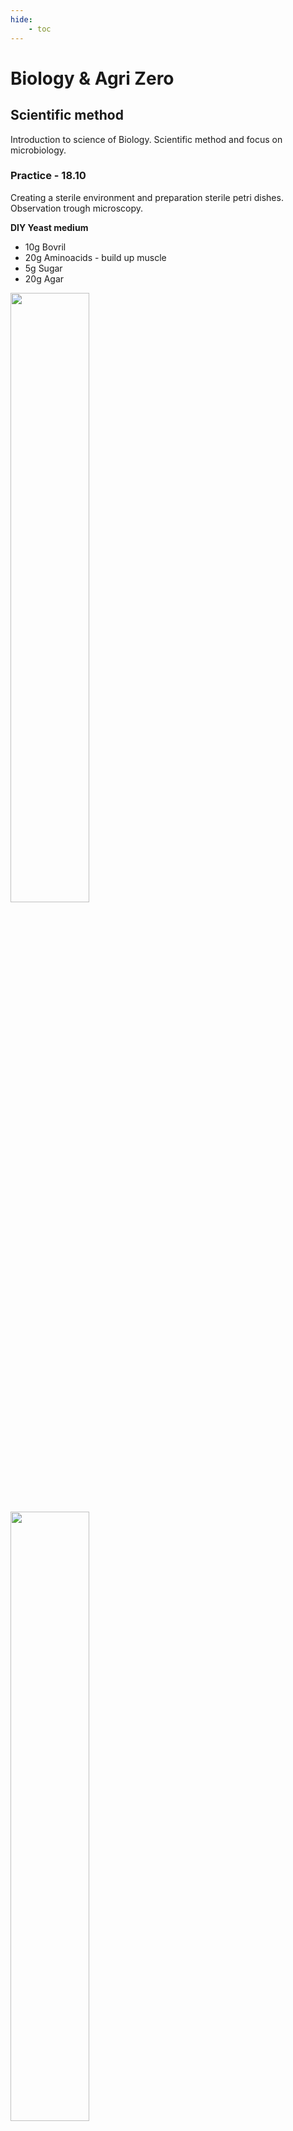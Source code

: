 ```yaml
---
hide:
    - toc
---
```


# Biology & Agri Zero

## Scientific method

Introduction to science of Biology.
Scientific method and focus on microbiology.

### Practice - 18.10

Creating a sterile environment and preparation sterile petri dishes.
Observation trough microscopy.

**DIY Yeast medium**

- 10g Bovril
- 20g Aminoacids - build up muscle
- 5g  Sugar
- 20g Agar

<img src="https://paresmarc.github.io/MDEF/images/petridishes0.jpg" width="50%" height="50%" class="center"/>

<img src="https://paresmarc.github.io/MDEF/images/petridishes3.jpg" width="50%" height="50%" class="center"/>

<img src="https://paresmarc.github.io/MDEF/images/petridishes2.jpg" width="50%" height="50%" class="center"/>

<img src="https://paresmarc.github.io/MDEF/images/petridishes1.jpg" width="50%" height="50%" class="center"/>


### Practice - 25.10

Creating Bioplastics with 

<img src="https://paresmarc.github.io/MDEF/images/biop1.jpg" width="50%" height="50%" class="center"/>

<img src="https://paresmarc.github.io/MDEF/images/biop2.jpg" width="50%" height="50%" class="center"/>

<img src="https://paresmarc.github.io/MDEF/images/biop4.jpg" width="50%" height="50%" class="center"/>

<img src="https://paresmarc.github.io/MDEF/images/biop3.jpg" width="50%" height="50%" class="center"/>

## Article

### Argiles en el sol: Processos Psico-Quimics

Reading scientific papers. Thinking about planetary wellbeing.
